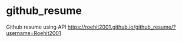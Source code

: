 # github_resume
Github resume using API
https://roehit2001.github.io/github_resume/?username=Roehit2001
